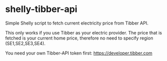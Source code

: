 # shelly-tibber-api
Simple Shelly script to fetch current electricity price from Tibber API. 

This only works if you use Tibber as your electric provider. The price that is fetched is your current home price, therefore no need to specify region (SE1,SE2,SE3,SE4).

You need your own Tibber-API token first: https://developer.tibber.com
